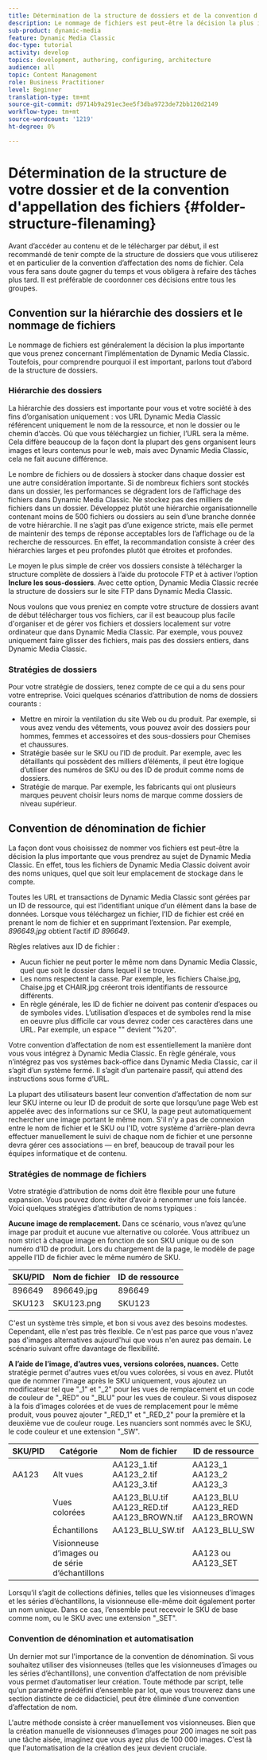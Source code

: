```yaml
---
title: Détermination de la structure de dossiers et de la convention d’attribution de noms de fichiers
description: Le nommage de fichiers est peut-être la décision la plus importante que vous prendrez lors de l’implémentation de Dynamic Media Classic. La structure des dossiers est également importante. Découvrez pourquoi il s'agit d'approches si importantes et possibles pour la structure de dossiers et les noms de fichiers.
sub-product: dynamic-media
feature: Dynamic Media Classic
doc-type: tutorial
activity: develop
topics: development, authoring, configuring, architecture
audience: all
topic: Content Management
role: Business Practitioner
level: Beginner
translation-type: tm+mt
source-git-commit: d9714b9a291ec3ee5f3dba9723de72bb120d2149
workflow-type: tm+mt
source-wordcount: '1219'
ht-degree: 0%

---
```



# Détermination de la structure de votre dossier et de la convention d&#39;appellation des fichiers {#folder-structure-filenaming}

Avant d’accéder au contenu et de le télécharger par début, il est recommandé de tenir compte de la structure de dossiers que vous utiliserez et en particulier de la convention d’affectation des noms de fichier. Cela vous fera sans doute gagner du temps et vous obligera à refaire des tâches plus tard. Il est préférable de coordonner ces décisions entre tous les groupes.

## Convention sur la hiérarchie des dossiers et le nommage de fichiers

Le nommage de fichiers est généralement la décision la plus importante que vous prenez concernant l’implémentation de Dynamic Media Classic. Toutefois, pour comprendre pourquoi il est important, parlons tout d’abord de la structure de dossiers.

### Hiérarchie des dossiers

La hiérarchie des dossiers est importante pour vous et votre société à des fins d’organisation uniquement : vos URL Dynamic Media Classic référencent uniquement le nom de la ressource, et non le dossier ou le chemin d’accès. Où que vous téléchargiez un fichier, l’URL sera la même. Cela diffère beaucoup de la façon dont la plupart des gens organisent leurs images et leurs contenus pour le web, mais avec Dynamic Media Classic, cela ne fait aucune différence.

Le nombre de fichiers ou de dossiers à stocker dans chaque dossier est une autre considération importante. Si de nombreux fichiers sont stockés dans un dossier, les performances se dégradent lors de l’affichage des fichiers dans Dynamic Media Classic. Ne stockez pas des milliers de fichiers dans un dossier. Développez plutôt une hiérarchie organisationnelle contenant moins de 500 fichiers ou dossiers au sein d’une branche donnée de votre hiérarchie. Il ne s’agit pas d’une exigence stricte, mais elle permet de maintenir des temps de réponse acceptables lors de l’affichage ou de la recherche de ressources. En effet, la recommandation consiste à créer des hiérarchies larges et peu profondes plutôt que étroites et profondes.

Le moyen le plus simple de créer vos dossiers consiste à télécharger la structure complète de dossiers à l’aide du protocole FTP et à activer l’option **Inclure les sous-dossiers**. Avec cette option, Dynamic Media Classic recrée la structure de dossiers sur le site FTP dans Dynamic Media Classic.

Nous voulons que vous preniez en compte votre structure de dossiers avant de début télécharger tous vos fichiers, car il est beaucoup plus facile d&#39;organiser et de gérer vos fichiers et dossiers localement sur votre ordinateur que dans Dynamic Media Classic. Par exemple, vous pouvez uniquement faire glisser des fichiers, mais pas des dossiers entiers, dans Dynamic Media Classic.

### Stratégies de dossiers

Pour votre stratégie de dossiers, tenez compte de ce qui a du sens pour votre entreprise. Voici quelques scénarios d’attribution de noms de dossiers courants :

- Mettre en miroir la ventilation du site Web ou du produit. Par exemple, si vous avez vendu des vêtements, vous pouvez avoir des dossiers pour hommes, femmes et accessoires et des sous-dossiers pour Chemises et chaussures.
- Stratégie basée sur le SKU ou l’ID de produit. Par exemple, avec les détaillants qui possèdent des milliers d’éléments, il peut être logique d’utiliser des numéros de SKU ou des ID de produit comme noms de dossiers.
- Stratégie de marque. Par exemple, les fabricants qui ont plusieurs marques peuvent choisir leurs noms de marque comme dossiers de niveau supérieur.

## Convention de dénomination de fichier

La façon dont vous choisissez de nommer vos fichiers est peut-être la décision la plus importante que vous prendrez au sujet de Dynamic Media Classic. En effet, tous les fichiers de Dynamic Media Classic doivent avoir des noms uniques, quel que soit leur emplacement de stockage dans le compte.

Toutes les URL et transactions de Dynamic Media Classic sont gérées par un ID de ressource, qui est l’identifiant unique d’un élément dans la base de données. Lorsque vous téléchargez un fichier, l’ID de fichier est créé en prenant le nom de fichier et en supprimant l’extension. Par exemple, _896649.jpg_ obtient l’actif _ID 896649_.

Règles relatives aux ID de fichier :

- Aucun fichier ne peut porter le même nom dans Dynamic Media Classic, quel que soit le dossier dans lequel il se trouve.
- Les noms respectent la casse. Par exemple, les fichiers Chaise.jpg, Chaise.jpg et CHAIR.jpg créeront trois identifiants de ressource différents.
- En règle générale, les ID de fichier ne doivent pas contenir d’espaces ou de symboles vides. L’utilisation d’espaces et de symboles rend la mise en oeuvre plus difficile car vous devrez coder ces caractères dans une URL. Par exemple, un espace &quot;&quot; devient &quot;%20&quot;.

Votre convention d’affectation de nom est essentiellement la manière dont vous vous intégrez à Dynamic Media Classic. En règle générale, vous n’intégrez pas vos systèmes back-office dans Dynamic Media Classic, car il s’agit d’un système fermé. Il s’agit d’un partenaire passif, qui attend des instructions sous forme d’URL.

La plupart des utilisateurs basent leur convention d’affectation de nom sur leur SKU interne ou leur ID de produit de sorte que lorsqu’une page Web est appelée avec des informations sur ce SKU, la page peut automatiquement rechercher une image portant le même nom. S&#39;il n&#39;y a pas de connexion entre le nom de fichier et le SKU ou l&#39;ID, votre système d&#39;arrière-plan devra effectuer manuellement le suivi de chaque nom de fichier et une personne devra gérer ces associations — en bref, beaucoup de travail pour les équipes informatique et de contenu.

### Stratégies de nommage de fichiers

Votre stratégie d’attribution de noms doit être flexible pour une future expansion. Vous pouvez donc éviter d’avoir à renommer une fois lancée. Voici quelques stratégies d’attribution de noms typiques :

**Aucune image de remplacement.** Dans ce scénario, vous n’avez qu’une image par produit et aucune vue alternative ou colorée. Vous attribuez un nom strict à chaque image en fonction de son SKU unique ou de son numéro d’ID de produit. Lors du chargement de la page, le modèle de page appelle l’ID de fichier avec le même numéro de SKU.

| SKU/PID | Nom de fichier | ID de ressource |
| ------- | ---------- | -------- |
| 896649 | 896649.jpg | 896649 |
| SKU123 | SKU123.png | SKU123 |

C&#39;est un système très simple, et bon si vous avez des besoins modestes. Cependant, elle n&#39;est pas très flexible. Ce n&#39;est pas parce que vous n&#39;avez pas d&#39;images alternatives aujourd&#39;hui que vous n&#39;en aurez pas demain. Le scénario suivant offre davantage de flexibilité.

**A l’aide de l’image, d’autres vues, versions colorées, nuances.** Cette stratégie permet d&#39;autres vues et/ou vues colorées, si vous en avez. Plutôt que de nommer l’image après le SKU uniquement, vous ajoutez un modificateur tel que &quot;_1&quot; et &quot;_2&quot; pour les vues de remplacement et un code de couleur de &quot;_RED&quot; ou &quot;_BLU&quot; pour les vues de couleur. Si vous disposez à la fois d’images colorées et de vues de remplacement pour le même produit, vous pouvez ajouter &quot;_RED_1&quot; et &quot;_RED_2&quot; pour la première et la deuxième vue de couleur rouge. Les nuanciers sont nommés avec le SKU, le code couleur et une extension &quot;_SW&quot;.

| SKU/PID | Catégorie | Nom de fichier | ID de ressource |
| ------- | ----------------------- | ------------------------------------------- | ------------------------------- |
| AA123 | Alt vues | AA123_1.tif AA123_2.tif AA123_3.tif | AA123_1 AA123_2 AA123_3 |
|  | Vues colorées | AA123_BLU.tif AA123_RED.tif AA123_BROWN.tif | AA123_BLU AA123_RED AA123_BROWN |
|  | Échantillons | AA123_BLU_SW.tif | AA123_BLU_SW |
|  | Visionneuse d’images ou de série d’échantillons |  | AA123 ou AA123_SET | — |

Lorsqu’il s’agit de collections définies, telles que les visionneuses d’images et les séries d’échantillons, la visionneuse elle-même doit également porter un nom unique. Dans ce cas, l’ensemble peut recevoir le SKU de base comme nom, ou le SKU avec une extension &quot;_SET&quot;.

### Convention de dénomination et automatisation

Un dernier mot sur l&#39;importance de la convention de dénomination. Si vous souhaitez utiliser des visionneuses (telles que les visionneuses d’images ou les séries d’échantillons), une convention d’affectation de nom prévisible vous permet d’automatiser leur création. Toute méthode par script, telle qu’un paramètre prédéfini d’ensemble par lot, que vous trouverez dans une section distincte de ce didacticiel, peut être éliminée d’une convention d’affectation de nom.

L&#39;autre méthode consiste à créer manuellement vos visionneuses. Bien que la création manuelle de visionneuses d’images pour 200 images ne soit pas une tâche aisée, imaginez que vous ayez plus de 100 000 images. C&#39;est là que l&#39;automatisation de la création des jeux devient cruciale.
